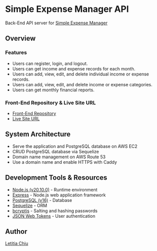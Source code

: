 # Simple Expense Manager API
Back-End API server for [Simple Expense Manager](https://letitia-chiu.github.io/simple-expense-manager)

## Overview

### Features
- Users can register, login, and logout.
- Users can get income and expense records for each month.
- Users can add, view, edit, and delete individual income or expense records.
- Users can add, view, edit, and delete income or expense categories.
- Users can get monthly financial reports.

### Front-End Repository & Live Site URL
- [Front-End Repository](https://github.com/letitia-chiu/simple-expense-manager)
- [Live Site URL](https://letitia-chiu.github.io/simple-expense-manager)

## System Architecture
- Serve the application and PostgreSQL database on AWS EC2
- CRUD PostgreSQL database via Sequelize
- Domain name management on AWS Route 53
- Use a domain name and enable HTTPS with Caddy

## Development Tools & Resources
- [Node.js (v20.10.0)](https://nodejs.org/) - Runtime environment
- [Express](https://expressjs.com/) - Node.js web application framework
- [PostgreSQL (v16)](https://www.postgresql.org/) - Database
- [Sequelize](https://sequelize.org/) - ORM
- [bcryptjs](https://www.npmjs.com/package/bcryptjs) - Salting and hashing passwords
- [JSON Web Tokens](https://www.npmjs.com/package/jsonwebtoken) - User authentication

## Author
[Letitia Chiu](https://github.com/letitia-chiu)
